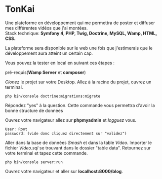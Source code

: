 # TonKai

Une plateforme en développement qui me permettra de poster et diffuser mes différentes vidéos que j'ai montées.</br>
Stack technique: **Symfony 4, PHP, Twig, Doctrine, MySQL, Wamp, HTML, CSS.**

La plateforme sera disponible sur le web une fois que j'estimerais que le développement aura atteint un certain cap.

Vous pouvez la tester en local en suivant ces étapes : 

pré-requis(**Wamp Server** et **composer**)

*Clonez* le projet sur votre Desktop.
Allez à la racine du projet, ouvrez un terminal.
```
php bin/console doctrine:migrations:migrate
```
Répondez "yes" à la question. Cette commande vous permettra d'avoir la bonne structure de données 

Ouvrez votre navigateur allez sur **phpmyadmin** et *logguez* vous.
```
User: Root 
password: (vide donc cliquez directement sur "validez") 
```
Aller dans la base de données *Smash* et dans la table *Video*. Importer le fichier *Video.sql* se trouvant dans le dossier "table data".
Retournez sur votre terminal et tapez cette commande.

```
php bin/console server:run
```
Ouvrez votre navigateur et aller sur **localhost:8000/blog**.
